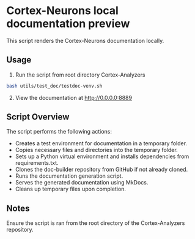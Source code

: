 # Cortex-Neurons local documentation preview

This script renders the Cortex-Neurons documentation locally.

## Usage

1. Run the script from root directory Cortex-Analyzers
```bash
bash utils/test_doc/testdoc-venv.sh
```

2. View the documentation at http://0.0.0.0:8889

## Script Overview
The script performs the following actions:

- Creates a test environment for documentation in a temporary folder.
- Copies necessary files and directories into the temporary folder.
- Sets up a Python virtual environment and installs dependencies from requirements.txt.
- Clones the doc-builder repository from GitHub if not already cloned.
- Runs the documentation generation script.
- Serves the generated documentation using MkDocs.
- Cleans up temporary files upon completion.

## Notes
Ensure the script is ran from the root directory of the Cortex-Analyzers repository.